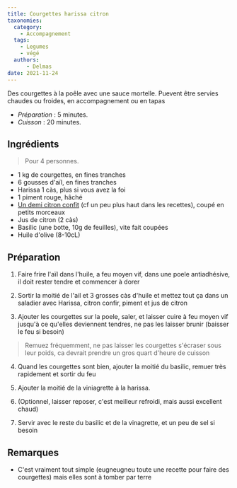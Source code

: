 ```yaml
---
title: Courgettes harissa citron
taxonomies:
  category:
    - Accompagnement
  tags:
    - Legumes
    - végé
  authors:
      - Delmas
date: 2021-11-24
---
```

Des courgettes à la poêle avec une sauce mortelle. Puevent être servies chaudes ou froides, en accompagnement ou en tapas

- *Préparation* : 5 minutes.
- *Cuisson* : 20 minutes.


## Ingrédients

> Pour 4 personnes.

  - 1 kg de courgettes, en fines tranches
  - 6 gousses d'aïl, en fines tranches
  - Harissa 1 càs, plus si vous avez la foi
  - 1 piment rouge, hâché
  - [Un demi citron confit](citrons-confits) (cf un peu plus haut dans les recettes), coupé en petits morceaux
  - Jus de citron (2 càs)
  - Basilic (une botte, 10g de feuilles), vite fait coupées
  - Huile d'olive (8-10cL)

## Préparation
  1. Faire frire l'aïl dans l'huile, a feu moyen vif, dans une poele antiadhésive, il doit rester tendre et commencer à dorer
  
  2. Sortir la moitié de l'ail et 3 grosses càs d'huile et mettez tout ça dans un saladier avec Harissa, citron confir, piment et jus de citron
  
  3. Ajouter les courgettes sur la poele, saler, et laisser cuire à feu moyen vif jusqu'à ce qu'elles deviennent tendres, ne pas les laisser brunir (baisser le feu si besoin)
  > Remuez fréquemment, ne pas laisser les courgettes s'écraser sous leur poids, ca devrait prendre un gros quart d'heure de cuisson

  4. Quand les courgettes sont bien, ajouter la moitié du basilic, remuer très rapidement et sortir du feu
  
  5. Ajouter la moitié de la viniagrette à la harissa.
  
  6. (Optionnel, laisser reposer, c'est meilleur refroidi, mais aussi excellent chaud)
  
  7. Servir avec le reste du basilic et de la vinagrette, et un peu de sel si besoin
  


## Remarques
  - C'est vraiment tout simple (eugneugneu toute une recette pour faire des courgettes) mais elles sont à tomber par terre
  
  
